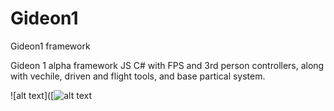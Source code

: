 # Gideon1
Gideon1 framework

Gideon 1 alpha framework JS C# with FPS and 3rd person controllers, along with vechile, driven and flight tools, and base partical system.




![alt text]([![alt text]([https://github.com/[username]/[reponame]/blob/[branch]/image.jpg]()https://github.com/AlienCyberCoat/Gideon1/blob/55751cf34a6f189f737e91dd35e5919bb40e893d/gideon1.jpg?raw=true)
